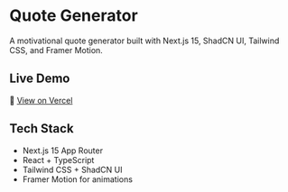 # Quote Generator

A motivational quote generator built with Next.js 15, ShadCN UI, Tailwind CSS, and Framer Motion.

## Live Demo

🔗 [View on Vercel](https://nexium-saad-assignment-1.vercel.app)

## Tech Stack

- Next.js 15 App Router
- React + TypeScript
- Tailwind CSS + ShadCN UI
- Framer Motion for animations
